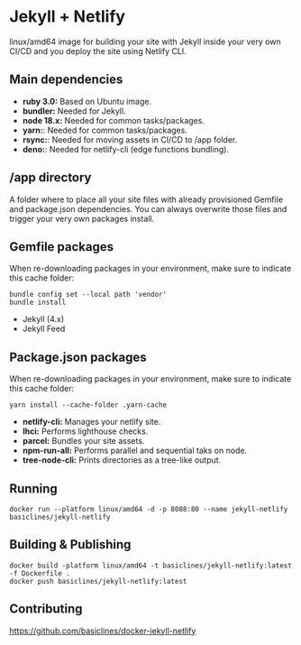 # Jekyll + Netlify

linux/amd64 image for building your site with Jekyll inside your very own CI/CD and you deploy the site using Netlify CLI.

## Main dependencies

* **ruby 3.0:** Based on Ubuntu image.
* **bundler:** Needed for Jekyll.
* **node 18.x:** Needed for common tasks/packages.
* **yarn:**: Needed for common tasks/packages.
* **rsync:**: Needed for moving assets in CI/CD to /app folder.
* **deno:**: Needed for netlify-cli (edge functions bundling).

## /app directory

A folder where to place all your site files with already provisioned Gemfile and package.json dependencies.
You can always overwrite those files and trigger your very own packages install.

## Gemfile packages

When re-downloading packages in your environment, make sure to indicate this cache folder:

```
bundle config set --local path 'vendor'
bundle install
```

* Jekyll (4.x)
* Jekyll Feed

## Package.json packages

When re-downloading packages in your environment, make sure to indicate this cache folder:

```
yarn install --cache-folder .yarn-cache
```

* **netlify-cli:** Manages your netlify site.
* **lhci:** Performs lighthouse checks.
* **parcel:** Bundles your site assets.
* **npm-run-all:** Performs parallel and sequential taks on node.
* **tree-node-cli:** Prints directories as a tree-like output.

## Running

```
docker run --platform linux/amd64 -d -p 8088:80 --name jekyll-netlify basiclines/jekyll-netlify
```

## Building & Publishing

```
docker build -platform linux/amd64 -t basiclines/jekyll-netlify:latest -f Dockerfile .
docker push basiclines/jekyll-netlify:latest
```

## Contributing

https://github.com/basiclines/docker-jekyll-netlify
